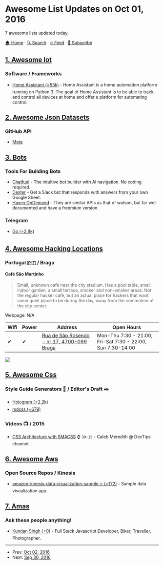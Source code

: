 # Awesome List Updates on Oct 01, 2016

7 awesome lists updated today.

[🏠 Home](/README.md) · [🔍 Search](https://test.trackawesomelist.com/search/) · [🔥 Feed](https://test.trackawesomelist.com/rss.xml) · [📮 Subscribe](https://trackawesomelist.us17.list-manage.com/subscribe?u=d2f0117aa829c83a63ec63c2f&id=36a103854c)



## [1. Awesome Iot](/content/HQarroum/awesome-iot/README.md)

### Software / Frameworks

*   [Home Assistant (⭐55k)](https://github.com/home-assistant/home-assistant) - Home Assistant is a home automation platform running on Python 3. The goal of Home Assistant is to be able to track and control all devices at home and offer a platform for automating control.

## [2. Awesome Json Datasets](/content/jdorfman/awesome-json-datasets/README.md)

### GitHub API

*   [Meta](https://api.github.com/meta)

## [3. Bots](/content/hackerkid/bots/README.md)

### Tools For Building Bots

*   [Chatfuel](https://chatfuel.com/) - The intuitive bot builder with AI navigation. No coding required.
*   [Dexter](https://rundexter.com/app/spreadsheet-bot) - Get a Slack bot that responds with answers from your own Google Sheet.
*   [Haven OnDemand](https://dev.havenondemand.com/apis) - They are similar APIs as that of watson, but far well documented   and have a freemium version.

### Telegram

*   [Go (⭐2.8k)](https://github.com/tucnak/telebot)

## [4. Awesome Hacking Locations](/content/daviddias/awesome-hacking-locations/README.md)

### Portugal 🇵🇹 / Braga

#### Café São Martinho

> Small, unknown café near the city stadium. Has a pool table, small indoor garden, a small terrace, smoker and non-smoker areas. Not the regular hacker café, but an actual place for hackers that want some quiet place to be during the day, away from the commotion of the city center.

Webpage: N/A

| Wifi | Power | Address                                                                        | Open Hours                                                 |
| ---- | ----- | ------------------------------------------------------------------------------ | ---------------------------------------------------------- |
| ✔    | ✔     | [Rua de São Rosendo - nr 17, 4700-099 Braga](https://goo.gl/maps/F76rgZNjvF92) | Mon-Thu 7:30 - 21:00, Fri-Sat 7:30 - 22:00, Sun 7:30-14:00 |

![](http://www.speedtest.net/result/5678886940.png)

## [5. Awesome Css](/content/awesome-css-group/awesome-css/README.md)

### Style Guide Generators :slot_machine: / Editor's Draft :black_nib:

*   [Hologram (⭐2.2k)](https://github.com/trulia/hologram)
*   [mdcss (⭐679)](https://github.com/jonathantneal/mdcss)

### Videos :tv: / 2015

*   [CSS Architecture with SMACSS](https://www.youtube.com/watch?v=6co781JgoqQ) :watch: `30:15` - Caleb Meredith @ DevTips channel.

## [6. Awesome Aws](/content/donnemartin/awesome-aws/README.md)

### Open Source Repos / Kinesis

*   [amazon-kinesis-data-visualization-sample :fire: (⭐172)](https://github.com/awslabs/amazon-kinesis-data-visualization-sample) - Sample data visualization app.

## [7. Amas](/content/sindresorhus/amas/README.md)

### Ask these people anything!

*   [Kundan Singh (⭐0)](https://github.com/kundansingh1/ama) - Full Stack Javascript Developer, Biker, Traveller, Photographer.

---

- Prev: [Oct 02, 2016](/content/2016/10/02/README.md)
- Next: [Sep 30, 2016](/content/2016/09/30/README.md)